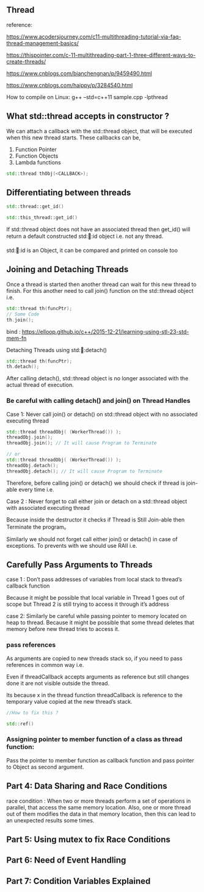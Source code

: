 ## Thread

reference:

https://www.acodersjourney.com/c11-multithreading-tutorial-via-faq-thread-management-basics/

https://thispointer.com/c-11-multithreading-part-1-three-different-ways-to-create-threads/

https://www.cnblogs.com/bianchengnan/p/9459490.html

https://www.cnblogs.com/haippy/p/3284540.html  

How to compile on Linux: g++ –std=c++11 sample.cpp -lpthread

## What std::thread accepts in constructor ?

We can attach a callback with the std::thread object, that will be executed when this new thread starts. These callbacks can be,

1. Function Pointer
2. Function Objects
3. Lambda functions

```cpp
std::thread thObj(<CALLBACK>);
```

## Differentiating between threads

```cpp
std::thread::get_id()

std::this_thread::get_id()
```

If std::thread object does not have an associated thread then get_id() will return a default constructed std::thread::id object i.e. not any thread.

std::thread::id is an Object, it can be compared and printed on console too

## Joining and Detaching Threads

Once a thread is started then another thread can wait for this new thread to finish. For this another need to call join() function on the std::thread object i.e.

```cpp
std::thread th(funcPtr);
// Some Code
th.join();
```

bind : https://elloop.github.io/c++/2015-12-21/learning-using-stl-23-std-mem-fn

Detaching Threads using std::thread::detach()

```cpp
std::thread th(funcPtr);
th.detach();
```

After calling detach(), std::thread object is no longer associated with the actual thread of execution.

### Be careful with calling detach() and join() on Thread Handles

Case 1: Never call join() or detach() on std::thread object with no associated executing thread

```cpp
std::thread threadObj( (WorkerThread()) );
threadObj.join();
threadObj.join(); // It will cause Program to Terminate

// or
std::thread threadObj( (WorkerThread()) );
threadObj.detach();
threadObj.detach(); // It will cause Program to Terminate
```

Therefore, before calling join() or detach() we should check if thread is join-able every time i.e.

Case 2 : Never forget to call either join or detach on a std::thread object with associated executing thread

Because inside the destructor it checks if Thread is Still Join-able then Terminate the program。

Similarly we should not forget call either join() or detach() in case of exceptions. To prevents with we should use RAII i.e.

## Carefully Pass Arguments to Threads

case 1 : Don’t pass addresses of variables from local stack to thread’s callback function

Because it might be possible that local variable in Thread 1 goes out of scope but Thread 2 is still trying to access it through it’s address

case 2: Similarly be careful while passing pointer to memory located on heap to thread. Because it might be possible that some thread deletes that memory before new thread tries to access it.

### pass references 

As arguments are copied to new threads stack so, if you need to pass references in common way i.e.

Even if threadCallback accepts arguments as reference but still changes done it are not visible outside the thread.

Its because x in the thread function threadCallback is reference to the temporary value copied at the new thread’s stack.

```cpp
//How to fix this ?

std::ref() 
```
### Assigning pointer to member function of a class as thread function:

Pass the pointer to member function as callback function and pass pointer to Object as second argument.

## Part 4: Data Sharing and Race Conditions

race condition : When two or more threads perform a set of operations in parallel, that access the same memory location.  Also, one or more thread out of them modifies the data in that memory location, then this can lead to an unexpected results some times.

## Part 5: Using mutex to fix Race Conditions

## Part 6: Need of Event Handling

## Part 7: Condition Variables Explained